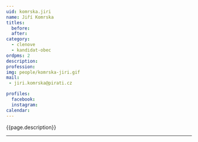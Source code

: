 ```yaml
---
uid: komrska.jiri
name: Jiří Komrska
titles:
  before: 
  after:
category:
  - clenove
  - kandidat-obec 
ordpms: 2
description: 
profession: 
img: people/komrska-jiri.gif
mail:
 - jiri.komrska@pirati.cz

profiles:
  facebook: 
  instagram: 
calendar: 
---
```


{{page.description}}



---
